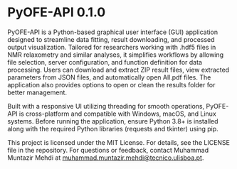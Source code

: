 # PyOFE-API 0.1.0 

PyOFE-API is a Python-based graphical user interface (GUI) application designed to streamline data fitting, result downloading, and processed output visualization. Tailored for researchers working with .hdf5 files in NMR relaxometry and similar analyses, it simplifies workflows by allowing file selection, server configuration, and function definition for data processing. Users can download and extract ZIP result files, view extracted parameters from JSON files, and automatically open All.pdf files. The application also provides options to open or clean the results folder for better management.

Built with a responsive UI utilizing threading for smooth operations, PyOFE-API is cross-platform and compatible with Windows, macOS, and Linux systems. Before running the application, ensure Python 3.8+ is installed along with the required Python libraries (requests and tkinter) using pip.

This project is licensed under the MIT License. For details, see the LICENSE file in the repository. For questions or feedback, contact Muhammad Muntazir Mehdi at muhammad.muntazir.mehdi@tecnico.ulisboa.pt.
